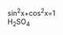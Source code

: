 <!DOCTYPE html>
<html lang="en">
<head>
    <meta charset="UTF-8">
    <meta http-equiv="X-UA-Compatible" content="IE=edge">
    <meta name="viewport" content="width=device-width, initial-scale=1.0">
    <title>Document</title>
</head>
<body>
    sin<sup>2</sup>x+cos<sup>2</sup>x=1
    <br>
    H<sub>2</sub>SO<sub>4</sub>
</body>
</html>
